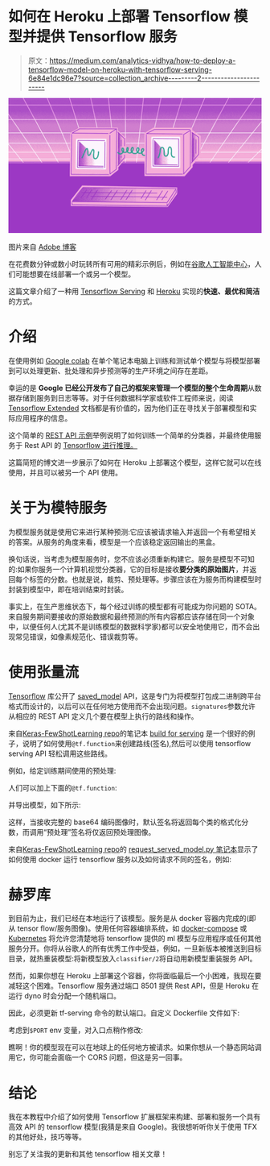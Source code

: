 # 如何在 Heroku 上部署 Tensorflow 模型并提供 Tensorflow 服务

> 原文：<https://medium.com/analytics-vidhya/how-to-deploy-a-tensorflow-model-on-heroku-with-tensorflow-serving-6e84e1dc96e7?source=collection_archive---------2----------------------->

![](img/b8e94d44e8b749c3118b7ef054e4f4d9.png)

图片来自 [Adobe 博客](https://xd.adobe.com/ideas/principles/emerging-technology/what-is-computer-vision-how-does-it-work/)

在花费数分钟或数小时玩转所有可用的精彩示例后，例如在[谷歌人工智能中心](https://aihub.cloud.google.com/s?category=notebook)，人们可能想要在线部署一个或另一个模型。

这篇文章介绍了一种用 [Tensorflow Serving](https://www.tensorflow.org/tfx/guide/serving) 和 [Heroku](https://www.heroku.com) 实现的**快速、最优和简洁**的方式。

# 介绍

在使用例如 [Google colab](https://colab.research.google.com) 在单个笔记本电脑上训练和测试单个模型与将模型部署到可以处理更新、批处理和异步预测等的生产环境之间存在差距。

幸运的是 **Google 已经公开发布了自己的框架来管理一个模型的整个生命周期**从数据存储到服务到日志等等。对于任何数据科学家或软件工程师来说，阅读 [Tensorflow Extended](https://www.tensorflow.org/tfx) 文档都是有价值的，因为他们正在寻找关于部署模型和实际应用程序的信息。

这个简单的 [REST API 示例](https://www.tensorflow.org/tfx/tutorials/serving/rest_simple)举例说明了如何训练一个简单的分类器，并最终使用服务于 Rest API 的 [Tensorflow 进行推理。](https://www.tensorflow.org/tfx/guide/serving)

这篇简短的博文进一步展示了如何在 Heroku 上部署这个模型，这样它就可以在线使用，并且可以被另一个 API 使用。

# 关于为模特服务

为模型服务就是使用它来进行某种预测:它应该被请求输入并返回一个有希望相关的答案。从服务的角度来看，模型是一个应该稳定返回输出的黑盒。

换句话说，当考虑为模型服务时，您不应该必须重新构建它。服务是模型不可知的:如果你服务一个计算机视觉分类器，它的目标是接收**要分类的原始图片**，并返回每个标签的分数。也就是说，裁剪、预处理等。步骤应该在为服务而构建模型时封装到模型中，即在培训结束时封装。

事实上，在生产思维状态下，每个经过训练的模型都有可能成为你问题的 SOTA。来自服务期间要接收的原始数据和最终预测的所有内容都应该存储在同一个对象中，以便任何人(尤其不是训练模型的数据科学家)都可以安全地使用它，而不会出现常见错误，如像素规范化、错误裁剪等。

# 使用张量流

[Tensorflow](https://www.tensorflow.org/) 库公开了 [saved_model](https://www.tensorflow.org/api_docs/python/tf/saved_model) API，这是专门为将模型打包成二进制跨平台格式而设计的，以后可以在任何地方使用而不会出现问题。`signatures`参数允许从相应的 REST API 定义几个要在模型上执行的路线和操作。

来自[Keras-FewShotLearning repo](https://github.com/few-shot-learning/Keras-FewShotLearning)的笔记本 [build for serving](https://github.com/few-shot-learning/Keras-FewShotLearning/blob/master/notebooks/build_siamese_model_for_serving.py) 是一个很好的例子，说明了如何使用`@tf.function`来创建路线(签名),然后可以使用 tensorflow serving API 轻松调用这些路线。

例如，给定训练期间使用的预处理:

人们可以加上下面的`@tf.function`:

并导出模型，如下所示:

这样，当接收完整的 base64 编码图像时，默认签名将返回每个类的格式化分数，而调用“预处理”签名将仅返回预处理图像。

来自[Keras-FewShotLearning repo](https://github.com/few-shot-learning/Keras-FewShotLearning)的 [request_served_model.py 笔记本](https://github.com/few-shot-learning/Keras-FewShotLearning/blob/master/notebooks/request_served_model.py)显示了如何使用 docker 运行 tensorflow 服务以及如何请求不同的签名，例如:

# 赫罗库

到目前为止，我们已经在本地运行了该模型。服务是从 docker 容器内完成的(即从 tensor flow/服务图像)。使用任何容器编排系统，如 [docker-compose](https://docs.docker.com/compose/) 或 [Kubernetes](https://en.wikipedia.org/wiki/Kubernetes) 将允许您清楚地将 tensorflow 提供的 ml 模型与应用程序或任何其他服务分开。你将从谷歌人的所有优秀工作中受益，例如，一旦新版本被推送到目标目录，就热重装模型:将新模型放入`classifier/2`将自动用新模型重装服务 API。

然而，如果你想在 Heroku 上部署这个容器，你将面临最后一个小困难，我现在要减轻这个困难。Tensorflow 服务通过端口 8501 提供 Rest API，但是 Heroku 在运行 dyno 时会分配一个随机端口。

因此，必须更新 tf-serving 命令的默认端口。自定义 Dockerfile 文件如下:

考虑到`$PORT` env 变量，对入口点稍作修改:

瞧啊！你的模型现在可以在地球上的任何地方被请求。如果你想从一个静态网站调用它，你可能会面临一个 CORS 问题，但这是另一回事。

# 结论

我在本教程中介绍了如何使用 Tensorflow 扩展框架来构建、部署和服务一个具有高效 API 的 tensorflow 模型(我猜是来自 Google)。我很想听听你关于使用 TFX 的其他好处，技巧等等。

别忘了关注我的更新和其他 tensorflow 相关文章！